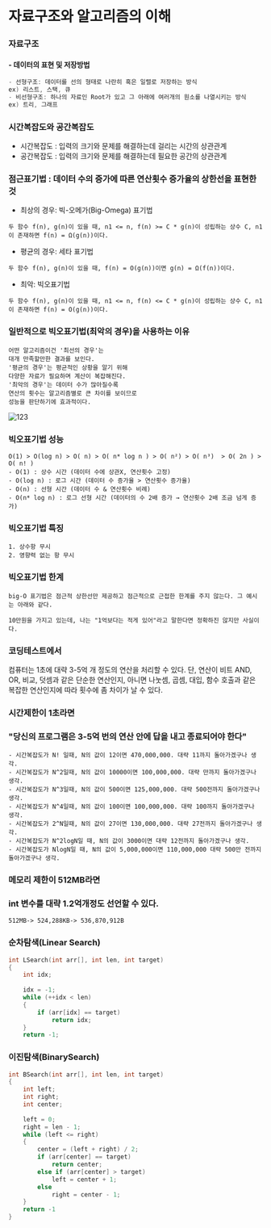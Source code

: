 # 자료구조와 알고리즘의 이해
### 자료구조 
#### - 데이터의 표현 및 저장방법
```c
- 선형구조: 데이터를 선의 형태로 나란히 혹은 일렬로 저장하는 방식
ex) 리스트, 스택, 큐
- 비선형구조: 하나의 자료인 Root가 있고 그 아래에 여러개의 원소를 나열시키는 방식
ex) 트리, 그래프
```

### 시간복잡도와 공간복잡도
- 시간복잡도 : 입력의 크기와 문제를 해결하는데 걸리는 시간의 상관관계
- 공간복잡도 : 입력의 크기와 문제를 해결하는데 필요한 공간의 상관관계

### 점근표기법 : 데이터 수의 증가에 따른 연산횟수 증가율의 상한선을 표현한 것
- 최상의 경우: 빅-오메가(Big-Omega) 표기법
```
두 함수 f(n), g(n)이 있을 때, n1 <= n, f(n) >= C * g(n)이 성립하는 상수 C, n1이 존재하면 f(n) = Ω(g(n))이다.
```

- 평균의 경우: 세타 표기법
```
두 함수 f(n), g(n)이 있을 때, f(n) = O(g(n))이면 g(n) = Ω(f(n))이다.
```

- 최악: 빅오표기법
```
두 함수 f(n), g(n)이 있을 때, n1 <= n, f(n) <= C * g(n)이 성립하는 상수 C, n1이 존재하면 f(n) = O(g(n))이다.
```

### 일반적으로 빅오표기법(최악의 경우)을 사용하는 이유
```
어떤 알고리즘이건 '최선의 경우'는 
대개 만족할만한 결과를 보인다.
'평균의 경우'는 평균적인 상황을 알기 위해 
다양한 자료가 필요하며 계산이 복잡해진다. 
'최악의 경우'는 데이터 수가 많아질수록 
연산의 횟수는 알고리즘별로 큰 차이를 보이므로 
성능을 판단하기에 효과적이다.
```

![123](https://user-images.githubusercontent.com/67992469/142136148-ca1c7b26-6d6c-4919-aeec-aa0afc900024.png)

### 빅오표기법 성능
```
O(1) > O(log n) > O( n) > O( n* log n ) > O( n²) > O( n³)  > O( 2n ) > O( n! )
- O(1) : 상수 시간 (데이터 수에 상관X, 연산횟수 고정)
- O(log n) : 로그 시간 (데이터 수 증가율 > 연산횟수 증가율)
- O(n) : 선형 시간 (데이터 수 & 연산횟수 비례)
- O(n* log n) : 로그 선형 시간 (데이터의 수 2배 증가 → 연산횟수 2배 조금 넘게 증가)	
```

### 빅오표기법 특징
```
1. 상수항 무시
2. 영향력 없는 항 무시
```

### 빅오표기법 한계
```
big-O 표기법은 점근적 상한선만 제공하고 점근적으로 근접한 한계를 주지 않는다. 그 예시는 아래와 같다.

10만원을 가지고 있는데, 나는 "1억보다는 적게 있어"라고 말한다면 정확하진 않지만 사실이다.
```

### 코딩테스트에서
컴퓨터는 1초에 대략 3-5억 개 정도의 연산을 처리할 수 있다. 단, 연산이 비트 AND, OR, 비교, 덧셈과 같은 단순한 연산인지,  아니면 나눗셈, 곱셈, 대입, 함수 호출과 같은 복잡한 연산인지에 따라 횟수에 좀 차이가 날 수 있다.

### 시간제한이 1초라면  
### "당신의 프로그램은 3-5억 번의 연산 안에 답을 내고 종료되어야 한다"
```
- 시간복잡도가 N! 일때, N의 값이 12이면 470,000,000. 대략 11까지 돌아가겠구나 생각.
- 시간복잡도가 N^2일때, N의 값이 10000이면 100,000,000. 대략 만까지 돌아가겠구나 생각.
- 시간복잡도가 N^3일때, N의 값이 500이면 125,000,000. 대략 500전까지 돌아가겠구나 생각.
- 시간복잡도가 N^4일때, N의 값이 100이면 100,000,000. 대략 100까지 돌아가겠구나 생각.
- 시간복잡도가 2^N일때, N의 값이 27이면 130,000,000. 대략 27전까지 돌아가겠구나 생각.
- 시간복잡도가 N^2logN일 때, N의 값이 3000이면 대략 12전까지 돌아가겠구나 생각.
- 시간복잡도가 NlogN일 때, N의 값이 5,000,000이면 110,000,000 대략 500만 전까지 돌아가겠구나 생각.
```

### 메모리 제한이 512MB라면 
### int 변수를 대략 1.2억개정도 선언할 수 있다.
```
512MB-> 524,288KB-> 536,870,912B
```

### 순차탐색(Linear Search)
```c
int LSearch(int arr[], int len, int target)
{
    int idx;
    
    idx = -1;
    while (++idx < len)
    {
        if (arr[idx] == target)
            return idx;
    }
    return -1;
```
### 이진탐색(BinarySearch)
```c
int BSearch(int arr[], int len, int target)
{
    int left;
    int right;
    int center;
    
    left = 0;
    right = len - 1;
    while (left <= right)
    {
        center = (left + right) / 2;
        if (arr[center] == target)
            return center;
        else if (arr[center] > target)
            left = center + 1;
        else
            right = center - 1;
    }
    return -1
}
    
